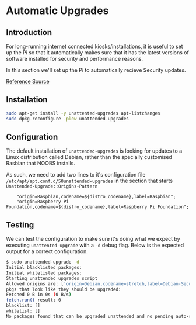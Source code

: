 # Automatic Upgrades

## Introduction

For long-running internet connected kiosks/installations, it is useful to set up the Pi so that it automatically makes sure that it has the latest versions of software installed for security and performance reasons. 

In this section we'll set up the Pi to automatically recieve Security updates. 

[Reference Source](https://wiki.debian.org/UnattendedUpgrades)

## Installation

```bash
sudo apt-get install -y unattented-upgrades apt-listchanges
sudo dpkg-reconfigure -plow unattended-upgrades
```

## Configuration

The default installation of `unattended-upgrades` is looking for updates to a Linux distribution called Debian, rather than the specially customised Rasbian that NOOBS installs.

As such, we need to add two lines to it's configuration file `/etc/apt/apt.conf.d/50unattended-upgrades` in the section that starts `Unattended-Upgrade::Origins-Pattern`

```shell
	"origin=Raspbian,codename=${distro_codename},label=Raspbian";
    "origin=Raspberry Pi Foundation,codename=${distro_codename},label=Raspberry Pi Foundation";
```

## Testing

We can test the configuration to make sure it's doing what we expect by executing `unattented-upgrade` with a `-d` debug flag. Below is the expected output for a correct configuration.

```bash
$ sudo unattended-upgrade -d
Initial blacklisted packages:
Initial whitelisted packages:
Starting unattended upgrades script
Allowed origins are: ['origin=Debian,codename=stretch,label=Debian-Security', 'origin=Raspbian,codename=stretch,label=Raspbian', 'origin=Raspberry Pi Foundation,codename=stretch,label=Raspberry Pi Foundation']
pkgs that look like they should be upgraded:
Fetched 0 B in 0s (0 B/s)
fetch.run() result: 0
blacklist: []
whitelist: []
No packages found that can be upgraded unattended and no pending auto-removals
```

